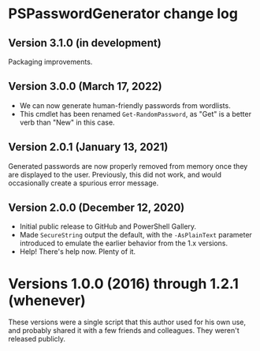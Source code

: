 # PSPasswordGenerator change log

## Version 3.1.0 (in development)
Packaging improvements.

## Version 3.0.0 (March 17, 2022)
- We can now generate human-friendly passwords from wordlists.
- This cmdlet has been renamed `Get-RandomPassword`, as "Get" is a better verb than "New" in this case.

## Version 2.0.1 (January 13, 2021)
Generated passwords are now properly removed from memory once they are displayed to the user.  Previously, this did not work, and would occasionally create a spurious error message.

## Version 2.0.0 (December 12, 2020)
- Initial public release to GitHub and PowerShell Gallery.
- Made `SecureString` output the default, with the `-AsPlainText` parameter introduced to emulate the earlier behavior from the 1.x versions.
- Help!  There's help now.  Plenty of it.

# Versions 1.0.0 (2016) through 1.2.1 (whenever)
These versions were a single script that this author used for his own use, and probably shared it with a few friends and colleagues. They weren't released publicly.
